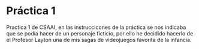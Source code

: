  # Práctica 1

Practica 1 de CSAAI, en las instruccicones de la práctica se nos indicaba que se podia hacer de un personaje ficticio, por ello he decidido hacerlo de el Profesor Layton una de mis sagas de videojuegos favorita de la infancia.